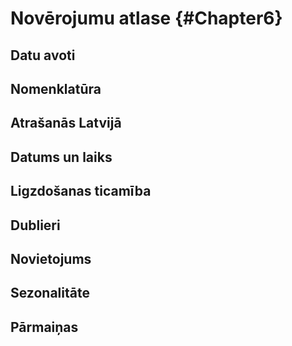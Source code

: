 # Novērojumu atlase  {#Chapter6}


## Datu avoti

## Nomenklatūra

## Atrašanās Latvijā

## Datums un laiks

## Ligzdošanas ticamība


## Dublieri


## Novietojums


## Sezonalitāte


## Pārmaiņas



